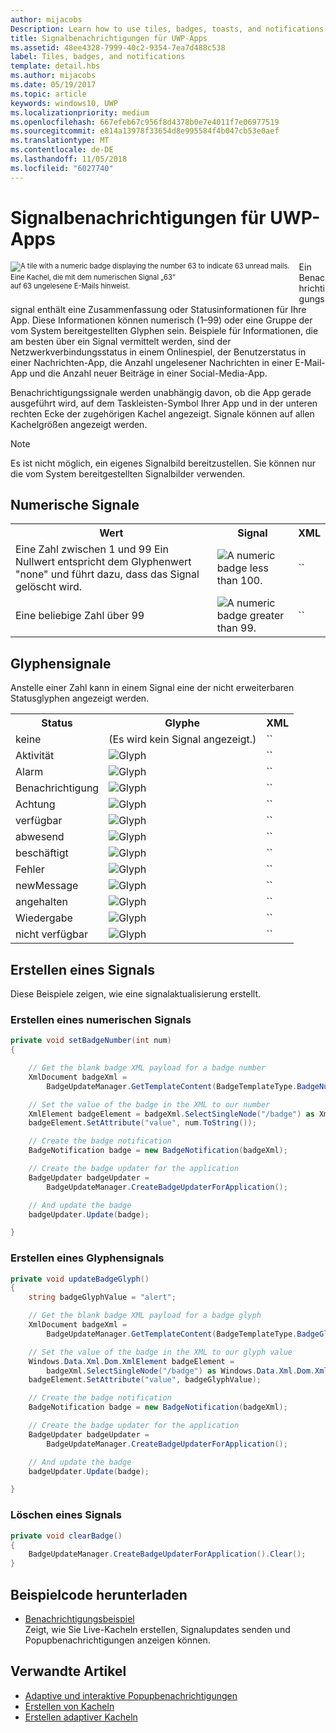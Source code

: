 ```yaml
---
author: mijacobs
Description: Learn how to use tiles, badges, toasts, and notifications to provide entry points into your app and keep users up-to-date.
title: Signalbenachrichtigungen für UWP-Apps
ms.assetid: 48ee4328-7999-40c2-9354-7ea7d488c538
label: Tiles, badges, and notifications
template: detail.hbs
ms.author: mijacobs
ms.date: 05/19/2017
ms.topic: article
keywords: windows10, UWP
ms.localizationpriority: medium
ms.openlocfilehash: 667efeb67c956f8d4378b0e7e4011f7e06977519
ms.sourcegitcommit: e814a13978f33654d8e995584f4b047cb53e0aef
ms.translationtype: MT
ms.contentlocale: de-DE
ms.lasthandoff: 11/05/2018
ms.locfileid: "6027740"
---
```

# <a name="badge-notifications-for-uwp-apps"></a>Signalbenachrichtigungen für UWP-Apps

 

<div style="float:left; font-size:80%; text-align:left; margin: 0px 15px 15px 0px;">
<img src="images/badge-example.png" alt="A tile with a numeric badge displaying the number 63 to indicate 63 unread mails." style="padding-bottom:0.0em; margin-bottom: 2px" /><br/>Eine Kachel, die mit dem numerischen Signal „63“<br/> auf 63 ungelesene E-Mails hinweist.</div>

Ein Benachrichtigungssignal enthält eine Zusammenfassung oder Statusinformationen für Ihre App. Diese Informationen können numerisch (1–99) oder eine Gruppe der vom System bereitgestellten Glyphen sein. Beispiele für Informationen, die am besten über ein Signal vermittelt werden, sind der Netzwerkverbindungsstatus in einem Onlinespiel, der Benutzerstatus in einer Nachrichten-App, die Anzahl ungelesener Nachrichten in einer E-Mail-App und die Anzahl neuer Beiträge in einer Social-Media-App. 

Benachrichtigungssignale werden unabhängig davon, ob die App gerade ausgeführt wird, auf dem Taskleisten-Symbol Ihrer App und in der unteren rechten Ecke der zugehörigen Kachel angezeigt. Signale können auf allen Kachelgrößen angezeigt werden.  

> [!NOTE]
> Es ist nicht möglich, ein eigenes Signalbild bereitzustellen. Sie können nur die vom System bereitgestellten Signalbilder verwenden.


## <a name="numeric-badges"></a>Numerische Signale

<table>
    <tr>
        <th>Wert</th>
        <th>Signal</th>
        <th>XML</th>
    </tr>
    <tr>
        <td>Eine Zahl zwischen 1 und 99 Ein Nullwert entspricht dem Glyphenwert "none" und führt dazu, dass das Signal gelöscht wird.</td>
        <td><img src="images/badges/badge-numeric.png" alt="A numeric badge less than 100." /></td>
        <td>`<badge value="1"/>`</td>
    </tr>
    <tr>
        <td>Eine beliebige Zahl über 99</td>
        <td><img src="images/badges/badge-numeric-greater.png" alt="A numeric badge greater than 99." /></td></td>
        <td>`<badge value="100"/>`</td>
    </tr>    
</table>

## <a name="glyph-badges"></a>Glyphensignale
Anstelle einer Zahl kann in einem Signal eine der nicht erweiterbaren Statusglyphen angezeigt werden. 

<table>
<tr>
    <th>Status</th>
    <th>Glyphe</th>
    <th>XML</th>
</tr>
<tr>
    <td>keine</td>
    <td>(Es wird kein Signal angezeigt.)</td>
    <td>`<badge value="none"/>`</td>
</tr>
<tr>
    <td>Aktivität</td>
    <td><img src="images/badges/badge-activity.png" alt="Glyph" /></td>
    <td>`<badge value="activity"/>`</td>
</tr>
<tr>
    <td>Alarm</td>
    <td><img src="images/badges/badge-alarm.png" alt="Glyph" /></td>
    <td>`<badge value="alarm"/>`</td>
</tr>
<tr>
    <td>Benachrichtigung</td>
    <td><img src="images/badges/badge-alert.png" alt="Glyph" /></td>
    <td>`<badge value="alert"/>`</td>
</tr>
<tr>
    <td>Achtung</td>
    <td><img src="images/badges/badge-attention.png" alt="Glyph" /></td>
    <td>`<badge value="attention"/>`</td>
</tr>
<tr>
    <td>verfügbar</td>
    <td><img src="images/badges/badge-available.png" alt="Glyph" /></td>
    <td>`<badge value="available"/>`</td>
</tr>
<tr>
    <td>abwesend</td>
    <td><img src="images/badges/badge-away.png" alt="Glyph" /></td>
    <td>`<badge value="away"/>`</td>
</tr>
<tr>
    <td>beschäftigt</td>
    <td><img src="images/badges/badge-busy.png" alt="Glyph" /></td>
    <td>`<badge value="busy"/>`</td>
</tr>
<tr>
    <td>Fehler</td>
    <td><img src="images/badges/badge-error.png" alt="Glyph" /></td>
    <td>`<badge value="error"/>`</td>
</tr>
<tr>
    <td>newMessage</td>
    <td><img src="images/badges/badge-newMessage.png" alt="Glyph" /></td>
    <td>`<badge value="newMessage"/>`</td>
</tr>
<tr>
    <td>angehalten</td>
    <td><img src="images/badges/badge-paused.png" alt="Glyph" /></td>
    <td>`<badge value="paused"/>`</td>
</tr>
<tr>
    <td>Wiedergabe</td>
    <td><img src="images/badges/badge-playing.png" alt="Glyph" /></td>
    <td>`<badge value="playing"/>`</td>
</tr>
<tr>
    <td>nicht verfügbar</td>
    <td><img src="images/badges/badge-unavailable.png" alt="Glyph" /></td>
    <td>`<badge value="unavailable"/>`</td>
</tr>
</table>

## <a name="create-a-badge"></a>Erstellen eines Signals

Diese Beispiele zeigen, wie eine signalaktualisierung erstellt.

### <a name="create-a-numeric-badge"></a>Erstellen eines numerischen Signals

````csharp
private void setBadgeNumber(int num)
{

    // Get the blank badge XML payload for a badge number
    XmlDocument badgeXml = 
        BadgeUpdateManager.GetTemplateContent(BadgeTemplateType.BadgeNumber);

    // Set the value of the badge in the XML to our number
    XmlElement badgeElement = badgeXml.SelectSingleNode("/badge") as XmlElement;
    badgeElement.SetAttribute("value", num.ToString());

    // Create the badge notification
    BadgeNotification badge = new BadgeNotification(badgeXml);

    // Create the badge updater for the application
    BadgeUpdater badgeUpdater = 
        BadgeUpdateManager.CreateBadgeUpdaterForApplication();

    // And update the badge
    badgeUpdater.Update(badge);

}
````

### <a name="create-a-glyph-badge"></a>Erstellen eines Glyphensignals
````csharp
private void updateBadgeGlyph()
{
    string badgeGlyphValue = "alert";

    // Get the blank badge XML payload for a badge glyph
    XmlDocument badgeXml = 
        BadgeUpdateManager.GetTemplateContent(BadgeTemplateType.BadgeGlyph);

    // Set the value of the badge in the XML to our glyph value
    Windows.Data.Xml.Dom.XmlElement badgeElement = 
        badgeXml.SelectSingleNode("/badge") as Windows.Data.Xml.Dom.XmlElement;
    badgeElement.SetAttribute("value", badgeGlyphValue);

    // Create the badge notification
    BadgeNotification badge = new BadgeNotification(badgeXml);

    // Create the badge updater for the application
    BadgeUpdater badgeUpdater = 
        BadgeUpdateManager.CreateBadgeUpdaterForApplication();

    // And update the badge
    badgeUpdater.Update(badge);

}
````

### <a name="clear-a-badge"></a>Löschen eines Signals

````csharp
private void clearBadge()
{
    BadgeUpdateManager.CreateBadgeUpdaterForApplication().Clear();
}
````

## <a name="get-the-sample-code"></a>Beispielcode herunterladen

* [Benachrichtigungsbeispiel](https://github.com/Microsoft/Windows-universal-samples/blob/master/Samples/Notifications)<br/> Zeigt, wie Sie Live-Kacheln erstellen, Signalupdates senden und Popupbenachrichtigungen anzeigen können. 

## <a name="related-articles"></a>Verwandte Artikel

* [Adaptive und interaktive Popupbenachrichtigungen](adaptive-interactive-toasts.md)
* [Erstellen von Kacheln](creating-tiles.md)
* [Erstellen adaptiver Kacheln](create-adaptive-tiles.md)
